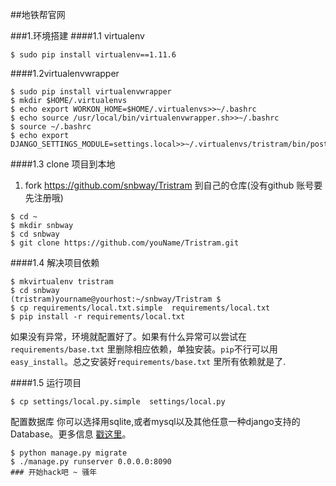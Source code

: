 ##地铁帮官网

###1.环境搭建
####1.1 virtualenv
```
$ sudo pip install virtualenv==1.11.6
```

####1.2virtualenvwrapper
```
$ sudo pip install virtualenvwrapper
$ mkdir $HOME/.virtualenvs
$ echo export WORKON_HOME=$HOME/.virtualenvs>>~/.bashrc
$ echo source /usr/local/bin/virtualenvwrapper.sh>>~/.bashrc
$ source ~/.bashrc
$ echo export DJANGO_SETTINGS_MODULE=settings.local>>~/.virtualenvs/tristram/bin/postactivate 
```

####1.3 clone 项目到本地
 1. fork https://github.com/snbway/Tristram 到自己的仓库(没有github 账号要先注册哦)
 ```
 $ cd ~
 $ mkdir snbway
 $ cd snbway
 $ git clone https://github.com/youName/Tristram.git
 ```

####1.4 解决项目依赖
 ```
 $ mkvirtualenv tristram
 $ cd snbway
 (tristram)yourname@yourhost:~/snbway/Tristram $
 $ cp requirements/local.txt.simple  requirements/local.txt
 $ pip install -r requirements/local.txt
 ```
 如果没有异常，环境就配置好了。如果有什么异常可以尝试在`requirements/base.txt` 里删除相应依赖，单独安装。`pip`不行可以用`easy_install`。总之安装好`requirements/base.txt` 里所有依赖就是了.

####1.5 运行项目
 ```
 $ cp settings/local.py.simple  settings/local.py
 ```
 配置数据库
 你可以选择用sqlite,或者mysql以及其他任意一种django支持的Database。更多信息 [戳这里][1]。

 ```
 $ python manage.py migrate
 $ ./manage.py runserver 0.0.0.0:8090
### 开始hack吧 ~ 骚年
 ```

 [1]: https://docs.djangoproject.com/en/1.8/ref/settings/#databases

